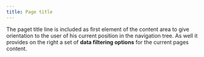 ```yaml
---
title: Page title
---
```


The paget title line is included as first element of the content area to give orientation to the user of his current
position in the navigation tree. As well it provides on the right a set of **data filtering options** for the current 
pages content.